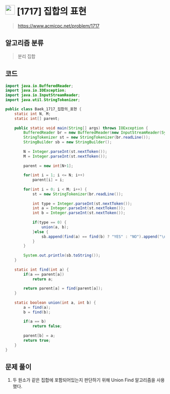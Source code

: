 # <img src="https://d2gd6pc034wcta.cloudfront.net/tier/12.svg" width="30"> [1717]  집합의 표현
> https://www.acmicpc.net/problem/1717
## 알고리즘 분류
> 분리 집합

## 코드
```java
import java.io.BufferedReader;
import java.io.IOException;
import java.io.InputStreamReader;
import java.util.StringTokenizer;

public class Baek_1717_집합의_표현 {
	static int N, M;
	static int[] parent;
	
	public static void main(String[] args) throws IOException {
		BufferedReader br = new BufferedReader(new InputStreamReader(System.in));
		StringTokenizer st = new StringTokenizer(br.readLine());
		StringBuilder sb = new StringBuilder();
		
		N = Integer.parseInt(st.nextToken());
		M = Integer.parseInt(st.nextToken());
		
		parent = new int[N+1];
		
		for(int i = 1; i <= N; i++)
			parent[i] = i;
		
		for(int i = 0; i < M; i++) {
			st = new StringTokenizer(br.readLine());
			
			int type = Integer.parseInt(st.nextToken());
			int a = Integer.parseInt(st.nextToken());
			int b = Integer.parseInt(st.nextToken());
			
			if(type == 0) {
				union(a, b);
			}else {
				sb.append(find(a) == find(b) ? "YES" : "NO").append("\n");
			}
		}
		
		System.out.println(sb.toString());
	}
	
	static int find(int a) {
		if(a == parent[a])
			return a;
		
		return parent[a] = find(parent[a]);
	}
	
	static boolean union(int a, int b) {
		a = find(a);
		b = find(b);
		
		if(a == b)
			return false;
		
		parent[b] = a;
		return true;
	}
}
```

## 문제 풀이
1. 두 원소가 같은 집합에 포함되어있는지 판단하기 위해 Union Find 알고리즘을 사용했다.
